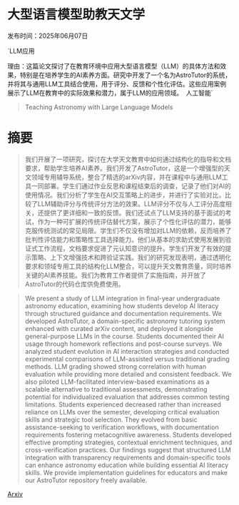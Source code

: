 # 大型语言模型助教天文学

发布时间：2025年06月07日

`LLM应用

理由：这篇论文探讨了在教育环境中应用大型语言模型（LLM）的具体方法和效果，特别是在培养学生的AI素养方面。研究中开发了一个名为AstroTutor的系统，并将其与通用LLM工具结合使用，用于评分、反馈和个性化评估。这些应用案例展示了LLM在教育中的实际效果和潜力，属于LLM的应用领域。` `人工智能`

> Teaching Astronomy with Large Language Models

# 摘要

> 我们开展了一项研究，探讨在大学天文教育中如何通过结构化的指导和文档要求，帮助学生培养AI素养。我们开发了AstroTutor，这是一个增强型的天文领域专用辅导系统，整合了精选的arXiv内容，并在课程中与通用LLM工具一同部署。学生们通过作业反思和课程结束后的调查，记录了他们对AI的使用情况。我们分析了学生在AI交互策略上的进步，并进行了实验对比，比较了LLM辅助评分与传统评分方法的效果。LLM评分不仅与人工评分高度相关，还提供了更详细和一致的反馈。我们还试点了LLM支持的基于面试的考试，作为一种可扩展的传统评估替代方案，展示了个性化评估的潜力，能够克服传统测试的常见局限。学生们不仅没有增加对LLM的依赖，反而培养了批判性评估能力和策略性工具选择能力。他们从基本的求助式使用发展到验证式工作流程，文档要求促进了元认知意识的提升。学生们开发了有效的提示策略、上下文增强技术和跨验证实践。我们的研究发现表明，通过透明化要求和领域专用工具的结构化LLM整合，可以提升天文教育质量，同时培养关键的AI素养技能。我们为教育工作者提供了实施指南，并开放了AstroTutor的代码仓库供免费使用。

> We present a study of LLM integration in final-year undergraduate astronomy education, examining how students develop AI literacy through structured guidance and documentation requirements. We developed AstroTutor, a domain-specific astronomy tutoring system enhanced with curated arXiv content, and deployed it alongside general-purpose LLMs in the course. Students documented their AI usage through homework reflections and post-course surveys. We analyzed student evolution in AI interaction strategies and conducted experimental comparisons of LLM-assisted versus traditional grading methods. LLM grading showed strong correlation with human evaluation while providing more detailed and consistent feedback. We also piloted LLM-facilitated interview-based examinations as a scalable alternative to traditional assessments, demonstrating potential for individualized evaluation that addresses common testing limitations. Students experienced decreased rather than increased reliance on LLMs over the semester, developing critical evaluation skills and strategic tool selection. They evolved from basic assistance-seeking to verification workflows, with documentation requirements fostering metacognitive awareness. Students developed effective prompting strategies, contextual enrichment techniques, and cross-verification practices. Our findings suggest that structured LLM integration with transparency requirements and domain-specific tools can enhance astronomy education while building essential AI literacy skills. We provide implementation guidelines for educators and make our AstroTutor repository freely available.

[Arxiv](https://arxiv.org/abs/2506.06921)